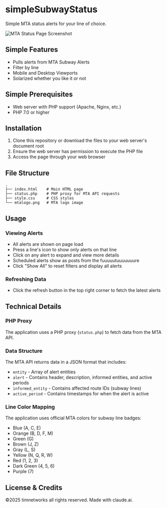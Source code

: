 # simpleSubwayStatus

Simple MTA status alerts for your line of choice.

![MTA Status Page Screenshot](screenshot.png)

## Simple Features

- Pulls alerts from MTA Subway Alerts
- Filter by line
- Mobile and Desktop Viewports
- Solarized whether you like it or not

## Simple Prerequisites

- Web server with PHP support (Apache, Nginx, etc.)
- PHP 7.0 or higher

## Installation

1. Clone this repository or download the files to your web server's document root
2. Ensure the web server has permission to execute the PHP file
5. Access the page through your web browser

## File Structure

```
.
├── index.html    # Main HTML page
├── status.php    # PHP proxy for MTA API requests
├── style.css     # CSS styles
└── mtalogo.png   # MTA logo image
```

## Usage

### Viewing Alerts

- All alerts are shown on page load
- Press a line's icon to show only alerts on that line
- Click on any alert to expand and view more details
- Scheduled alerts show as posts from the fuuuuutuuuuuuure
- Click "Show All" to reset filters and display all alerts

### Refreshing Data

- Click the refresh button in the top right corner to fetch the latest alerts



## Technical Details

### PHP Proxy

The application uses a PHP proxy (`status.php`) to fetch data from the MTA API.

### Data Structure

The MTA API returns data in a JSON format that includes:
- `entity` - Array of alert entities
- `alert` - Contains header, description, informed entities, and active periods
- `informed_entity` - Contains affected route IDs (subway lines)
- `active_period` - Contains timestamps for when the alert is active

### Line Color Mapping

The application uses official MTA colors for subway line badges:
- Blue (A, C, E)
- Orange (B, D, F, M)
- Green (G)
- Brown (J, Z)
- Gray (L, S)
- Yellow (N, Q, R, W)
- Red (1, 2, 3)
- Dark Green (4, 5, 6)
- Purple (7)

## License & Credits

©2025 timnetworks all rights reserved. Made with claude.ai.
